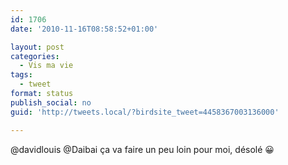 ```yaml
---
id: 1706
date: '2010-11-16T08:58:52+01:00'

layout: post
categories:
  - Vis ma vie
tags:
  - tweet
format: status
publish_social: no
guid: 'http://tweets.local/?birdsite_tweet=4458367003136000'

---
```


@davidlouis @Daibai ça va faire un peu loin pour moi, désolé 😀